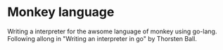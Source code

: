 # Monkey language

Writing a interpreter for the awsome language of monkey using go-lang.
Following allong in "Writing an interpreter in go" by Thorsten Ball.
